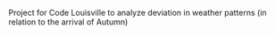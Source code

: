 Project for Code Louisville to analyze deviation in weather patterns
(in relation to the arrival of Autumn)
